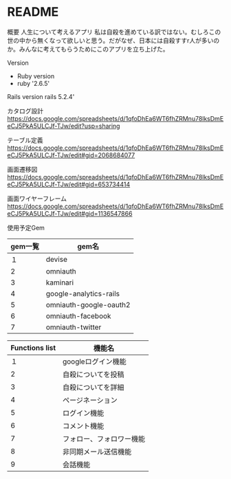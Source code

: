 # README

概要
人生について考えるアプリ
私は自殺を進めている訳ではない。むしろこの世の中から無くなって欲しいと思う。だがなぜ、日本には自殺すすr人が多いのか。みんなに考えてもらうためにこのアプリを立ち上げた。

Version

* Ruby version
* ruby '2.6.5'

Rails version
rails 5.2.4'

カタログ設計
https://docs.google.com/spreadsheets/d/1qfoDhEa6WT6fhZRMnu78lksDmEeCJ5PkA5ULCJf-TJw/edit?usp=sharing

テーブル定義
https://docs.google.com/spreadsheets/d/1qfoDhEa6WT6fhZRMnu78lksDmEeCJ5PkA5ULCJf-TJw/edit#gid=2068684077

画面遷移図
https://docs.google.com/spreadsheets/d/1qfoDhEa6WT6fhZRMnu78lksDmEeCJ5PkA5ULCJf-TJw/edit#gid=653734414

画面ワイヤーフレーム
https://docs.google.com/spreadsheets/d/1qfoDhEa6WT6fhZRMnu78lksDmEeCJ5PkA5ULCJf-TJw/edit#gid=1136547866

使用予定Gem

|gem一覧|gem名|
  |:--|--
  |１ |devise|
  |2 |omniauth|
  |3|kaminari|
  |4 |google-analytics-rails|
  |5 |omniauth-google-oauth2|
  |6 |omniauth-facebook|
  |7 |omniauth-twitter|






|Functions list|機能名|
  |:--|--
  |１ |googleログイン機能|
  |2 |自殺についてを投稿|
  |3|自殺についてを詳細|
  |4 |ページネーション|
  |5 |ログイン機能|
  |6 |コメント機能|
  |7 |フォロー、フォロワー機能|
  |8 |非同期メール送信機能|
  |9 |会話機能|
